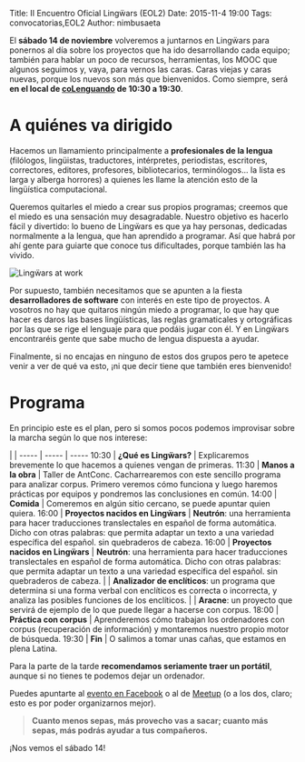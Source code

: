 Title: II Encuentro Oficial Lingẅars (EOL2)
Date: 2015-11-4 19:00
Tags: convocatorias,EOL2
Author: nimbusaeta

El __sábado 14 de noviembre__ volveremos a juntarnos en Lingẅars para ponernos al día sobre los proyectos que ha ido desarrollando cada equipo; también para hablar un poco de recursos, herramientas, los MOOC que algunos seguimos y, vaya, para vernos las caras. Caras viejas y caras nuevas, porque los nuevos son más que bienvenidos. Como siempre, será __en el local de [coLenguando](http://encomienda.colenguando.com) de 10:30 a 19:30__.

# A quiénes va dirigido

Hacemos un llamamiento principalmente a __profesionales de la lengua__ (filólogos, lingüistas, traductores, intérpretes, periodistas, escritores, correctores, editores, profesores, bibliotecarios, terminólogos... la lista es larga y alberga horrores) a quienes les llame la atención esto de la lingüística computacional.

Queremos quitarles el miedo a crear sus propios programas; creemos que el miedo es una sensación muy desagradable. Nuestro objetivo es hacerlo fácil y divertido: lo bueno de Lingẅars es que ya hay personas, dedicadas normalmente a la lengua, que han aprendido a programar. Así que habrá por ahí gente para guiarte que conoce tus dificultades, porque también las ha vivido.

![Lingẅars at work]({filename}/images/lw-041.jpg)

Por supuesto, también necesitamos que se apunten a la fiesta __desarrolladores de software__ con interés en este tipo de proyectos. A vosotros no hay que quitaros ningún miedo a programar, lo que hay que hacer es daros las bases lingüísticas, las reglas gramaticales y ortográficas por las que se rige el lenguaje para que podáis jugar con él. Y en Lingẅars encontraréis gente que sabe mucho de lengua dispuesta a ayudar.

Finalmente, si no encajas en ninguno de estos dos grupos pero te apetece venir a ver de qué va esto, ¡ni que decir tiene que también eres bienvenido!

# Programa

En principio este es el plan, pero si somos pocos podemos improvisar sobre la marcha según lo que nos interese:

 | | 
----- | ----- | -----
10:30 | __¿Qué es Lingẅars?__ | Explicaremos brevemente lo que hacemos a quienes vengan de primeras.
11:30 | __Manos a la obra__ | Taller de AntConc. Cacharrearemos con este sencillo programa para analizar corpus. Primero veremos cómo funciona y luego haremos prácticas por equipos y pondremos las conclusiones en común.
14:00 | __Comida__ | Comeremos en algún sitio cercano, se puede apuntar quien quiera.
16:00 | __Proyectos nacidos en Lingẅars__ | __Neutrón__: una herramienta para hacer traducciones translectales en español de forma automática. Dicho con otras palabras: que permita adaptar un texto a una variedad específica del español. sin quebraderos de cabeza.
16:00 | __Proyectos nacidos en Lingẅars__ | __Neutrón__: una herramienta para hacer traducciones translectales en español de forma automática. Dicho con otras palabras: que permita adaptar un texto a una variedad específica del español. sin quebraderos de cabeza.
 | | __Analizador de enclíticos__: un programa que determina si una forma verbal con enclíticos es correcta o incorrecta, y analiza las posibles funciones de los enclíticos.
 | | __Aracne__: un proyecto que servirá de ejemplo de lo que puede llegar a hacerse con corpus.
18:00 | __Práctica con corpus__ | Aprenderemos cómo trabajan los ordenadores con corpus (recuperación de información) y montaremos nuestro propio motor de búsqueda.
19:30 | __Fin__ | O salimos a tomar unas cañas, que estamos en plena Latina.

Para la parte de la tarde __recomendamos seriamente traer un portátil__, aunque si no tienes te podemos dejar un ordenador.

Puedes apuntarte al [evento en Facebook](https://www.facebook.com/events/1516190682029552/) o al de [Meetup](http://www.meetup.com/es/Lenguando/events/226497124/) (o a los dos, claro; esto es por poder organizarnos mejor).

> __Cuanto menos sepas, más provecho vas a sacar; cuanto más sepas, más podrás ayudar a tus compañeros.__

¡Nos vemos el sábado 14!
